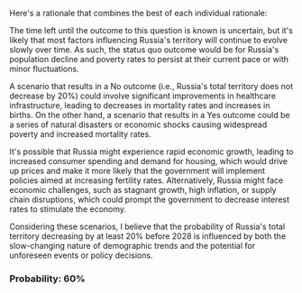 Here's a rationale that combines the best of each individual rationale:

The time left until the outcome to this question is known is uncertain, but it's likely that most factors influencing Russia's territory will continue to evolve slowly over time. As such, the status quo outcome would be for Russia's population decline and poverty rates to persist at their current pace or with minor fluctuations.

A scenario that results in a No outcome (i.e., Russia's total territory does not decrease by 20%) could involve significant improvements in healthcare infrastructure, leading to decreases in mortality rates and increases in births. On the other hand, a scenario that results in a Yes outcome could be a series of natural disasters or economic shocks causing widespread poverty and increased mortality rates.

It's possible that Russia might experience rapid economic growth, leading to increased consumer spending and demand for housing, which would drive up prices and make it more likely that the government will implement policies aimed at increasing fertility rates. Alternatively, Russia might face economic challenges, such as stagnant growth, high inflation, or supply chain disruptions, which could prompt the government to decrease interest rates to stimulate the economy.

Considering these scenarios, I believe that the probability of Russia's total territory decreasing by at least 20% before 2028 is influenced by both the slow-changing nature of demographic trends and the potential for unforeseen events or policy decisions.

### Probability: 60%